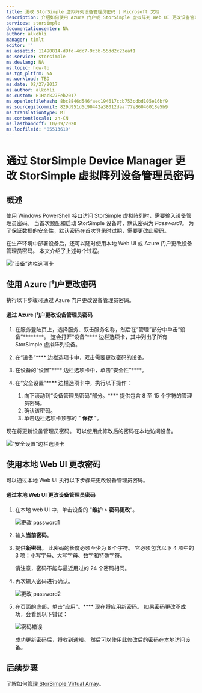 ```yaml
---
title: 更改 StorSimple 虚拟阵列设备管理员密码 | Microsoft 文档
description: 介绍如何使用 Azure 门户或 StorSimple 虚拟阵列 Web UI 更改设备管理员密码。
services: storsimple
documentationcenter: NA
author: alkohli
manager: timlt
editor: ''
ms.assetid: 11490814-d9fd-4dc7-9c3b-55dd2c23eaf1
ms.service: storsimple
ms.devlang: NA
ms.topic: how-to
ms.tgt_pltfrm: NA
ms.workload: TBD
ms.date: 02/27/2017
ms.author: alkohli
ms.custom: H1Hack27Feb2017
ms.openlocfilehash: 8bc8846d546faec194617ccb753cdbd105e16bf9
ms.sourcegitcommit: 829d951d5c90442a38012daaf77e86046018e5b9
ms.translationtype: MT
ms.contentlocale: zh-CN
ms.lasthandoff: 10/09/2020
ms.locfileid: "85513619"
---
```

# <a name="change-the-storsimple-virtual-array-device-administrator-password-via-storsimple-device-manager"></a>通过 StorSimple Device Manager 更改 StorSimple 虚拟阵列设备管理员密码

## <a name="overview"></a>概述

使用 Windows PowerShell 接口访问 StorSimple 虚拟阵列时，需要输入设备管理员密码。 当首次预配和启动 StorSimple 设备时，默认密码为 *Password1*。 为了保证数据的安全性，默认密码在首次登录时过期，需要更改此密码。

在生产环境中部署设备后，还可以随时使用本地 Web UI 或 Azure 门户更改设备管理员密码。 本文介绍了上述每个过程。

 ![“设备”边栏选项卡](./media/storsimple-virtual-array-change-device-admin-password/ova-devices-blade.png)

## <a name="use-the-azure-portal-to-change-the-password"></a>使用 Azure 门户更改密码

执行以下步骤可通过 Azure 门户更改设备管理员密码。

#### <a name="to-change-the-device-administrator-password-via-the-azure-portal"></a>通过 Azure 门户更改设备管理员密码

1. 在服务登陆页上，选择服务、双击服务名称，然后在“管理”部分中单击“设备”********。 这会打开“设备”**** 边栏选项卡，其中列出了所有 StorSimple 虚拟阵列设备。

2. 在“设备”**** 边栏选项卡中，双击需要更改密码的设备。

3. 在设备的“设置”**** 边栏选项卡中，单击“安全性”****。

4. 在“安全设置”**** 边栏选项卡中，执行以下操作：
   
   1. 向下滚动到“设备管理员密码”部分。**** 提供包含 8 至 15 个字符的管理员密码。
   2. 确认该密码。
   3. 单击边栏选项卡顶部的 " **保存** "。

现在将更新设备管理员密码。 可以使用此修改后的密码在本地访问设备。

![“安全设置”边栏选项卡](./media/storsimple-virtual-array-change-device-admin-password/ova-change-device-pwd.png)

## <a name="use-the-local-web-ui-to-change-the-password"></a>使用本地 Web UI 更改密码

可以通过本地 Web UI 执行以下步骤来更改设备管理员密码。

#### <a name="to-change-the-device-administrator-password-via-the-local-web-ui"></a>通过本地 Web UI 更改设备管理员密码

1. 在本地 web UI 中，单击设备的 "**维护**  >  **密码更改**"。
   
    ![更改 password1](./media/storsimple-virtual-array-change-device-admin-password/image40.png)
2. 输入**当前密码**。
3. 提供**新密码**。 此密码的长度必须至少为 8 个字符。 它必须包含以下 4 项中的 3 项：小写字母、大写字母、数字和特殊字符。
   
    请注意，密码不能与最近用过的 24 个密码相同。
4. 再次输入密码进行确认。
   
    ![更改 password2](./media/storsimple-virtual-array-change-device-admin-password/image41.png)
5. 在页面的底部，单击“应用”。**** 现在将应用新密码。 如果密码更改不成功，会看到以下错误：
   
    ![密码错误](./media/storsimple-virtual-array-change-device-admin-password/image42.png)
   
    成功更新密码后，将收到通知。 然后可以使用此修改后的密码在本地访问设备。


## <a name="next-steps"></a>后续步骤
了解如何[管理 StorSimple Virtual Array](storsimple-ova-web-ui-admin.md)。

